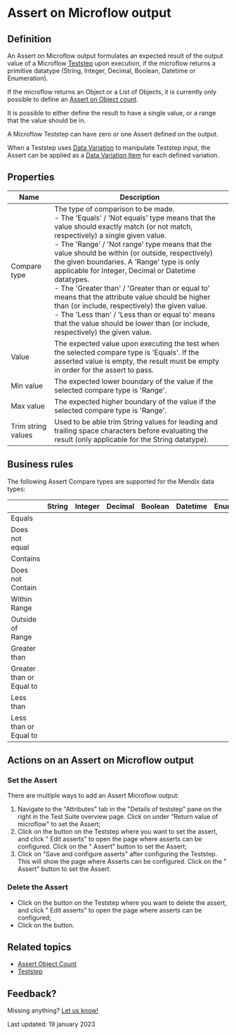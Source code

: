 # Assert on Microflow output

## Definition

An Assert on Microflow output formulates an expected result of the output value of a Microflow [Teststep](../Teststep) upon execution, 
if the microflow returns a primitive datatype (String, Integer, Decimal, Boolean, Datetime or Enumeration).

If the microflow returns an Object or a List of Objects, it is currently only possible to define an [Assert on Object count](assert-object-count).

It is possible to either define the result to have a single value, or a range that the value should be in. 

A Microflow Teststep can have zero or one Assert defined on the output.

When a Teststep uses [Data Variation](../datavariation) to manipulate Teststep input, the Assert can be applied as a [Data Variation Item](../datavariation-item) for each defined variation.

## Properties
| Name               | Description                                                                                                                                                                                                                                                                                                                                                                                                                                                                                                                                                                                                                                                                                                 |
| ------------------ | ----------------------------------------------------------------------------------------------------------------------------------------------------------------------------------------------------------------------------------------------------------------------------------------------------------------------------------------------------------------------------------------------------------------------------------------------------------------------------------------------------------------------------------------------------------------------------------------------------------------------------------------------------------------------------------------------------------- |
| Compare type       | The type of comparison to be made. <br />  - The 'Equals' / 'Not equals' type means that the value should exactly match (or not match, respectively) a single given value. <br />   - The 'Range' / 'Not range' type  means that the value should be within (or outside, respectively) the given boundaries. A 'Range' type is only applicable for Integer, Decimal or Datetime datatypes.  <br />   - The 'Greater than' / 'Greater than or equal to' means that the attribute value should be higher than (or include, respectively) the given value.  <br />   - The 'Less than' / 'Less than or equal to' means that the value should be lower than (or include, respectively) the given value.  <br /> |
| Value              | The expected value upon executing the test when the selected compare type is 'Equals'. If the asserted value is empty, the result must be empty in order for the assert to pass.                                                                                                                                                                                                                                                                                                                                                                                                                                                                                                                            |
| Min value          | The expected lower boundary of the value if the selected compare type is 'Range'.                                                                                                                                                                                                                                                                                                                                                                                                                                                                                                                                                                                                                           |
| Max value          | The expected higher boundary of the value if the selected compare type is 'Range'.                                                                                                                                                                                                                                                                                                                                                                                                                                                                                                                                                                                                                          |
| Trim string values | Used to be able trim String values for leading and trailing space characters before evaluating the result (only applicable for the String datatype).                                                                                                                                                                                                                                                                                                                                                                                                                                                                                                                                                        |

## Business rules

The following Assert Compare types are supported for the Mendix data types:


|                          | String                       | Integer                      | Decimal                      | Boolean                      | Datetime                     | Enumeration                  |
| ------------------------ | ---------------------------- | ---------------------------- | ---------------------------- | ---------------------------- | ---------------------------- | ---------------------------- |
| Equals                   | <i class="fas fa-check"></i> | <i class="fas fa-check"></i> | <i class="fas fa-check"></i> | <i class="fas fa-check"></i> | <i class="fas fa-check"></i> | <i class="fas fa-check"></i> |
| Does not equal           | <i class="fas fa-check"></i> | <i class="fas fa-check"></i> | <i class="fas fa-check"></i> | <i class="fas fa-check"></i> | <i class="fas fa-check"></i> | <i class="fas fa-check"></i> |
| Contains                 | <i class="fas fa-check"></i> |                              |                              |                              |                              |                              |
| Does not Contain         | <i class="fas fa-check"></i> |                              |                              |                              |                              |                              |
| Within Range             |                              | <i class="fas fa-check"></i> | <i class="fas fa-check"></i> |                              | <i class="fas fa-check"></i> |
| Outside of Range         |                              | <i class="fas fa-check"></i> | <i class="fas fa-check"></i> |                              | <i class="fas fa-check"></i> |
| Greater than             |                              | <i class="fas fa-check"></i> | <i class="fas fa-check"></i> |                              | <i class="fas fa-check"></i> |
| Greater than or Equal to |                              | <i class="fas fa-check"></i> | <i class="fas fa-check"></i> |                              | <i class="fas fa-check"></i> |
| Less than                |                              | <i class="fas fa-check"></i> | <i class="fas fa-check"></i> |                              | <i class="fas fa-check"></i> |
| Less than or Equal to    |                              | <i class="fas fa-check"></i> | <i class="fas fa-check"></i> |                              | <i class="fas fa-check"></i> |


## Actions on an Assert on Microflow output 

### Set the Assert 
There are multiple ways to add an Assert Microflow output:
1. Navigate to the "Attributes" tab in the "Details of teststep" pane on the right in the Test Suite overview page. Click on <i class="fal fa-ballot-check"></i> under "Return value of microflow" to set the Assert;
2. Click on the <i class="fas fa-ellipsis"></i> button on the Teststep where you want to set the assert, and click "<i class="fal fa-ballot-check"></i> Edit asserts" to open the page where asserts can be configured. Click on the "<i class="fal fa-plus-circle"></i> Assert" button to set the Assert;
3. Click on "Save and configure asserts" after configuring the Teststep. This will show the page where Asserts can be configured. Click on the "<i class="fal fa-plus-circle"></i> Assert" button to set the Assert.

### Delete the Assert  
- Click on the <i class="fas fa-ellipsis"></i> button on the Teststep where you want to delete the assert, and click "<i class="fal fa-ballot-check"></i> Edit asserts" to open the page where asserts can be configured;
- Click on the <i class="fal fa-trash-can"></i> button.

## Related topics
- [Assert Object Count](assert-object-count)
- [Teststep](../Teststep)

## Feedback?
Missing anything? [Let us know!](mailto:support@menditect.com)

Last updated: 19 january 2023